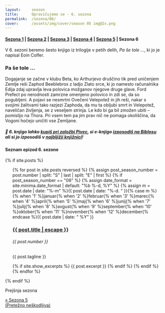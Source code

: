 ```yaml
---
layout:     season
title:      Opravičujemo se - 6. sezona
permalink:  /sezona/06/
cover:      /assets/img/cover/season 05 img@2x.png
---
```


#### [Sezona 1](../01) | [Sezona 2](../02) | [Sezona 3](../03) | [Sezona 4](../04) | [Sezona 5](../05) | Sezona 6

V 6. sezoni beremo šesto knjigo iz trilogije v petih delih, *Pa še tole ...*, ki jo je napisal Eoin Colfer.

### Pa še tole ...

Dogajanje se začne v klubu Beta, ko Arthurjevo druščino tik pred uničenjem Zemlje reši Zaphod Beeblebrox z ladjo Zlato srce, ki jo namesto računalnika Edija zdaj upravlja leva polovica možganov njegove druge glave. Ford Prefect po nerodnosti zamrzne omenjeno polovico in zdi se, da so pogubljeni. A pojavi se nesmrtni Ovečeni Velepotež in jih reši, nakar s svojimi žalitvami tako razjezi Zaphoda, da mu ta obljubi smrt in Velepotež, naveličan življenja, se z veseljem strinja. Le kdo bi ga bil zmožen ubiti – pomislijo na Thora. Pri vsem tem pa jim prav nič ne pomaga okoliščina, da Vogoni hočejo uničiti vse Zemljane.


##### 📖 6. knjigo lahko [kupiš pri založbi Pivec](https://zalozba-pivec.com/knjigarna/pa-se-tole/), si e-knjigo [izposodiš na Biblosu](https://www.biblos.si/isbn/9789616968218) ali si jo izposodiš v [najbljižji knjižnici](https://www.cobiss.si/)!


#### Seznam epizod 6. sezone

{% if site.posts %}
  <ul class="post-list">
    {% for post in site.posts reversed %}
      {% assign post_season_number = post.number | split: "S" | last | split: "E" | first %}
      {% if post_season_number == "06" %}
        <!-- Display the post details -->
        {% assign date_format = site.minima.date_format | default: "%b %-d, %Y" %}
    <time class="post-meta">{% assign m = post.date | date: "%-m" %}{{ post.date | date: "%-d. " }}{% case m %}{% when '1' %}januar{% when '2' %}februar{% when '3' %}marec{% when '4' %}april{% when '5' %}maj{% when '6' %}junij{% when '7' %}julij{% when '8' %}avgust{% when '9' %}september{% when '10' %}oktober{% when '11' %}november{% when '12' %}december{% endcase %}{{ post.date | date: " %Y" }}</time>
        <h3>
          <a class="post-link" href="{{ post.url | relative_url }}">
            {{ post.title | escape }} 
          </a>
        </h3>
        <h6 class="post-number">{{ post.number }}</h6>
        <p>{{ post.tagline }}</p>
        {% if site.show_excerpts %}
          {{ post.excerpt }}
        {% endif %}
      {% endif %}
    {% endfor %}
  </ul>
{% endif %}

<!-- Prev next -->
<div class="prev-next-post">
  <div class="prev-next-post-wrapper">  
      <div class="prev-next-post-col prev-next-post-col-1">
        <p class="page-heading">Prejšnja sezona</p>
        <a class="previous" href="../05/">&laquo; Sezona 5 <br />(Pretežno neškodljiva)</a>
      </div>
  </div>
</div>

